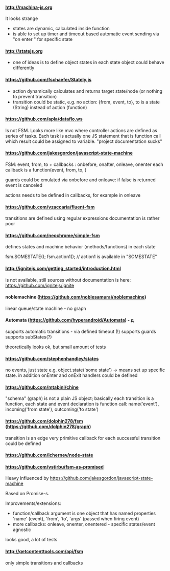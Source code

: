 #### http://machina-js.org
It looks strange
 - states are dynamic, calculated inside function
 - is able to set up timer and timeout based automatic event sending via "on enter  " for specific state

#### http://statejs.org
- one of ideas is to define object states in each state object could behave differently

#### https://github.com/fschaefer/Stately.js
- action dynamically calculates and returns target state/node (or nothing to prevent transition)
- transition could be static, e.g. no action: {from, event, to}, to is a state (String) instead of action (function)

#### https://github.com/apla/dataflo.ws

Is not FSM. Looks more like mvc where controller actions are defined as series of tasks. Each task is actually one JS statement that is function call which result could be assigned to variable.
"project documentation sucks"

#### https://github.com/jakesgordon/javascript-state-machine

FSM: event, from, to
+
callbacks : onbefore<EVENT>, onafter<EVENT>, onleave<STATE>, onenter<STATE>
each callback is a function(event, from, to, <other passed arguments>)

guards could be emulated via onbefore<EVENT> and onleave<STATE>: if false is returned event is canceled

actions needs to be defined in callbacks, for example in onleave<STATE>

#### https://github.com/vzaccaria/fluent-fsm
transitions are defined using regular expressions
documentation is rather poor

#### https://github.com/neochrome/simple-fsm
defines states and machine behavior (methods/functions) in each state

fsm.SOMESTATE();
fsm.action1(); // action1 is available in "SOMESTATE"

#### http://ignitejs.com/getting_started/introduction.html
is not available, still sources without documentation is here: https://github.com/ignitejs/ignite

#### noblemachine (https://github.com/noblesamurai/noblemachine)
linear queue/state machine - no graph

#### Automata (https://github.com/hyperandroid/Automata) - д
supports automatic transitions - via defined timeout (!)
supports guards
supports subStates(?)

theoretically looks ok, but small amount of tests

#### https://github.com/stephenhandley/states
no events, just state e.g. object.state('some state') -> means set up specific state. in addition onEnter and onExit handlers could be defined

#### https://github.com/mtabini/chine
"schema" (graph) is not a plain JS object; basically each transition is a function, each state and event declaration is function call: name('event'), incoming('from state'), outcoming('to state')

#### https://github.com/dolphin278/fsm (https://github.com/dolphin278/graph)
transition is an edge
very primitive
callback for each successful transition could be defined

#### https://github.com/ichernev/node-state


#### https://github.com/vstirbu/fsm-as-promised
Heavy influenced by https://github.com/jakesgordon/javascript-state-machine

Based on Promise-s.

Improvements/extensions:
- function/callback argument is one object that has named properties 'name' (event), 'from', 'to', 'args' (passed when firing event)
- more callbacks: onleave, onenter, onentered - specific states/event agnostic

looks good, a lot of tests

#### http://getcontenttools.com/api/fsm

only simple transitions and callbacks
